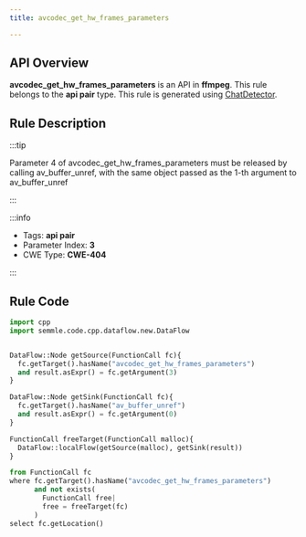 ```yaml
---
title: avcodec_get_hw_frames_parameters

---
```



## API Overview
**avcodec_get_hw_frames_parameters** is an API in **ffmpeg**. This rule belongs to the **api pair** type. This rule is generated using [ChatDetector](../../tools/ChatDetector).
## Rule Description

:::tip

Parameter 4 of avcodec_get_hw_frames_parameters must be released by calling av_buffer_unref, with the same object passed as the 1-th argument to av_buffer_unref

:::

:::info

- Tags: **api pair**
- Parameter Index: **3**
- CWE Type: **CWE-404**

:::

## Rule Code
```python
import cpp
import semmle.code.cpp.dataflow.new.DataFlow


DataFlow::Node getSource(FunctionCall fc){
  fc.getTarget().hasName("avcodec_get_hw_frames_parameters")
  and result.asExpr() = fc.getArgument(3)
}

DataFlow::Node getSink(FunctionCall fc){
  fc.getTarget().hasName("av_buffer_unref")
  and result.asExpr() = fc.getArgument(0)
}

FunctionCall freeTarget(FunctionCall malloc){
  DataFlow::localFlow(getSource(malloc), getSink(result))
}

from FunctionCall fc
where fc.getTarget().hasName("avcodec_get_hw_frames_parameters")
      and not exists(
        FunctionCall free| 
        free = freeTarget(fc)
      )
select fc.getLocation()
```
